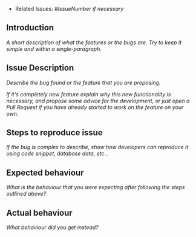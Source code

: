 * Related Issues: _#IssueNumber if necessary_

## Introduction

_A short description of what the features or the bugs are. Try to keep it simple and within a single-paragraph._

## Issue Description

_Describe the bug found or the feature that you are proposing._

_If it's completely new feature explain why this new functionality is necessary, and propose some advice for the
development, or just open a Pull Request if you have already started to work on the feature on your own._

## Steps to reproduce issue

_If the bug is complex to describe, show how developers can reproduce it using code snippet, database data, etc..._

## Expected behaviour

_What is the behaviour that you were expecting after following the steps outlined above?_

## Actual behaviour

_What behaviour did you get instead?_

